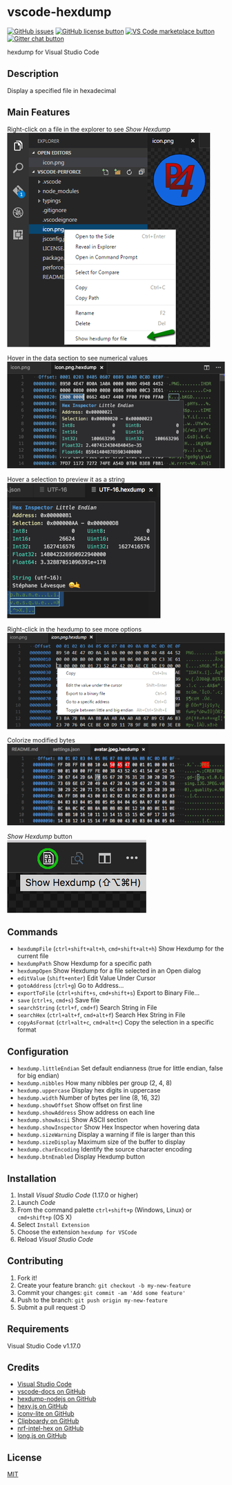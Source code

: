 # vscode-hexdump

[![GitHub issues](https://img.shields.io/github/issues/stef-levesque/vscode-hexdump.svg)](https://github.com/stef-levesque/vscode-hexdump/issues)
[![GitHub license button](https://img.shields.io/github/license/stef-levesque/vscode-hexdump.svg)](https://github.com/stef-levesque/vscode-hexdump/blob/master/LICENSE.md)
[![VS Code marketplace button](https://vsmarketplacebadge.apphb.com/installs/slevesque.vscode-hexdump.svg)](https://marketplace.visualstudio.com/items?itemName=slevesque.vscode-hexdump)
[![Gitter chat button](https://img.shields.io/gitter/room/stef-levesque/vscode-hexdump.svg)](https://gitter.im/stef-levesque/vscode-hexdump)

hexdump for Visual Studio Code

## Description

Display a specified file in hexadecimal

## Main Features

Right-click on a file in the explorer to see *Show Hexdump*  
![Show hexdump](images/show-hexdump.png)

Hover in the data section to see numerical values  
![Hover DataView](images/hover-dataview.png)

Hover a selection to preview it as a string  
![Hover String](images/hover-string.png)

Right-click in the hexdump to see more options  
![Context Menu](images/context-menu.png)

Colorize modified bytes  
![Modified Bytes](images/modified-bytes.png)

*Show Hexdump* button  
![Title Icon](images/title-icon.png)

## Commands

* `hexdumpFile` (`ctrl+shift+alt+h`, `cmd+shift+alt+h`) Show Hexdump for the current file
* `hexdumpPath` Show Hexdump for a specific path
* `hexdumpOpen` Show Hexdump for a file selected in an Open dialog
* `editValue` (`shift+enter`) Edit Value Under Cursor
* `gotoAddress` (`ctrl+g`) Go to Address...
* `exportToFile` (`ctrl+shift+s`, `cmd+shift+s`) Export to Binary File...
* `save` (`ctrl+s`, `cmd+s`) Save file
* `searchString` (`ctrl+f`, `cmd+f`) Search String in File
* `searchHex` (`ctrl+alt+f`, `cmd+alt+f`) Search Hex String in File
* `copyAsFormat` (`ctrl+alt+c`, `cmd+alt+c`) Copy the selection in a specific format

## Configuration

* `hexdump.littleEndian` Set default endianness (true for little endian, false for big endian)
* `hexdump.nibbles` How many nibbles per group (2, 4, 8)
* `hexdump.uppercase` Display hex digits in uppercase
* `hexdump.width` Number of bytes per line (8, 16, 32)
* `hexdump.showOffset` Show offset on first line
* `hexdump.showAddress` Show address on each line
* `hexdump.showAscii` Show ASCII section
* `hexdump.showInspector` Show Hex Inspector when hovering data
* `hexdump.sizeWarning` Display a warning if file is larger than this
* `hexdump.sizeDisplay` Maximum size of the buffer to display
* `hexdump.charEncoding` Identify the source character encoding
* `hexdump.btnEnabled` Display Hexdump button

## Installation

1. Install *Visual Studio Code* (1.17.0 or higher)
2. Launch *Code*
3. From the command palette `ctrl+shift+p` (Windows, Linux) or `cmd+shift+p` (OS X)
4. Select `Install Extension`
5. Choose the extension `hexdump for VSCode`
6. Reload *Visual Studio Code*

## Contributing

1. Fork it!
2. Create your feature branch: `git checkout -b my-new-feature`
3. Commit your changes: `git commit -am 'Add some feature'`
4. Push to the branch: `git push origin my-new-feature`
5. Submit a pull request :D

## Requirements

Visual Studio Code v1.17.0

## Credits

* [Visual Studio Code](https://code.visualstudio.com/)
* [vscode-docs on GitHub](https://github.com/Microsoft/vscode-docs)
* [hexdump-nodejs on GitHub](https://github.com/bma73/hexdump-nodejs)
* [hexy.js on GitHub](https://github.com/a2800276/hexy.js)
* [iconv-lite on GitHub](https://github.com/ashtuchkin/iconv-lite)
* [Clipboardy on GitHub](https://github.com/sindresorhus/clipboardy)
* [nrf-intel-hex on GitHub](https://github.com/NordicSemiconductor/nrf-intel-hex)
* [long.js on GitHub](https://github.com/dcodeIO/long.js)

## License

[MIT](LICENSE.md)
